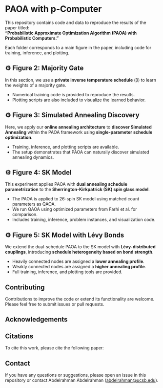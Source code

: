 # PAOA with p-Computer

This repository contains code and data to reproduce the results of the paper titled:  
**“Probabilistic Approximate Optimization Algorithm (PAOA) with Probabilistic Computers.”**

Each folder corresponds to a main figure in the paper, including code for training, inference, and plotting.

## ⚙️ Figure 2: Majority Gate

In this section, we use a **private inverse temperature schedule** (β) to learn the weights of a majority gate.

- Numerical training code is provided to reproduce the results.  
- Plotting scripts are also included to visualize the learned behavior.


## ⚙️ Figure 3: Simulated Annealing Discovery

Here, we apply our **online annealing architecture** to **discover Simulated Annealing** within the PAOA framework using **single-parameter schedule optimization**.

- Training, inference, and plotting scripts are available.  
- The setup demonstrates that PAOA can naturally discover simulated annealing dynamics.


## ⚙️ Figure 4: SK Model

This experiment applies PAOA with **dual annealing schedule parametrization** to the **Sherrington-Kirkpatrick (SK) spin glass model**.
- The PAOA is applied to 26-spin SK model using matched count parameters as QAOA.
- We run QAOA using optimized parameters from Farhi et al. for comparison.  
- Includes training, inference, problem instances, and visualization code.

## ⚙️ Figure 5: SK Model with Lévy Bonds

We extend the dual-schedule PAOA to the SK model with **Lévy-distributed couplings**, introducing **schedule heterogeneity based on bond strength**.

- Heavily connected nodes are assigned a **lower annealing profile**.  
- Weakly connected nodes are assigned a **higher annealing profile**.  
- Full training, inference, and plotting tools are provided.

## Contributing

Contributions to improve the code or extend its functionality are welcome. Please feel free to submit issues or pull requests.


## Acknowledgements

## Citations

To cite this work, please cite the following paper: 

## Contact

If you have any questions or suggestions, please open an issue in this repository or contact Abdelrahman Abdelrahman (abdelrahman@ucsb.edu).

